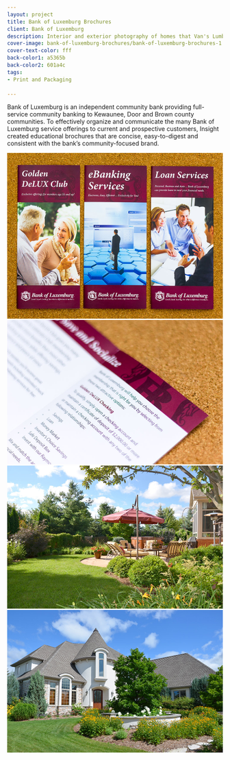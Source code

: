 ```yaml
---
layout: project
title: Bank of Luxemburg Brochures
client: Bank of Luxemburg
description: Interior and exterior photography of homes that Van's Lumber has built.
cover-image: bank-of-luxemburg-brochures/bank-of-luxemburg-brochures-1.jpg
cover-text-color: fff
back-color1: a5365b
back-color2: 601a4c
tags:
- Print and Packaging

---
```


Bank of Luxemburg is an independent community bank providing full-service community banking to Kewaunee, Door and Brown county communities. To effectively organize and communicate the many Bank of Luxemburg service offerings to current and prospective customers, Insight created educational brochures that are concise, easy-to-digest and consistent with the bank’s community-focused brand.

<div class="images">

<img class="half" data-aos="fade-up" data-featherlight="/img/projects/bank-of-luxemburg-brochures/bank-of-luxemburg-brochures-1.jpg" src="/img/projects/bank-of-luxemburg-brochures/bank-of-luxemburg-brochures-1.jpg" />

<img class="half" data-aos="fade-up" data-aos-delay="200" data-featherlight="/img/projects/bank-of-luxemburg-brochures/bank-of-luxemburg-brochures-2.jpg" src="/img/projects/bank-of-luxemburg-brochures/bank-of-luxemburg-brochures-2.jpg" />

<img class="half" data-aos="fade-up" data-featherlight="/img/projects/schmalz-landscaping-photography/schmalz-photography3.jpg" src="/img/projects/schmalz-landscaping-photography/schmalz-photography3.jpg" />

<img class="half" data-aos="fade-up" data-aos-delay="200" data-featherlight="/img/projects/schmalz-landscaping-photography/schmalz-photography4.jpg" src="/img/projects/schmalz-landscaping-photography/schmalz-photography4.jpg" />

</div>

